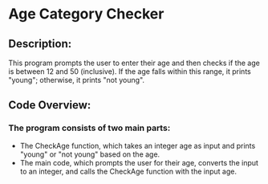 # Age Category Checker
## Description:
This program prompts the user to enter their age and then checks if the age is between 12 and 50 (inclusive). If the age falls within this range, it prints "young"; otherwise, it prints "not young".

## Code Overview:
### The program consists of two main parts:
  -   The CheckAge function, which takes an integer age as input and prints "young" or "not young" based on the age.
  -   The main code, which prompts the user for their age, converts the input to an integer, and calls the CheckAge function with the input age.
